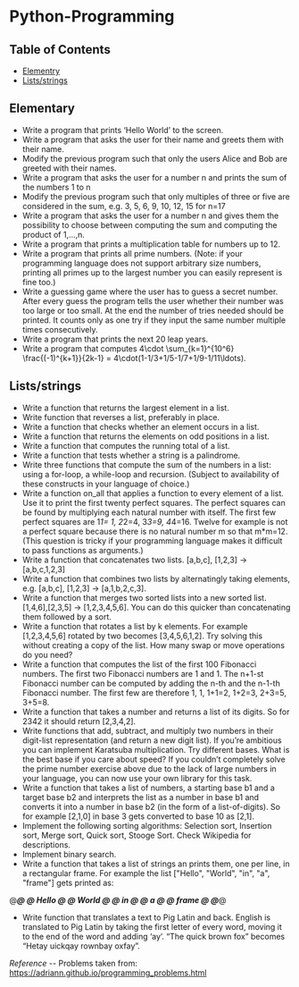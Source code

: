 # Python-Programming

## Table of Contents

- [Elementry](https://github.com/MAD-reasoning/Python-Programming#Elementry)
- [Lists/strings](https://github.com/MAD-reasoning/Python-Programming#Lists/strings)

## Elementary

* Write a program that prints ‘Hello World’ to the screen.
* Write a program that asks the user for their name and greets them with their name.
* Modify the previous program such that only the users Alice and Bob are greeted with their names.
* Write a program that asks the user for a number n and prints the sum of the numbers 1 to n
* Modify the previous program such that only multiples of three or five are considered in the sum, e.g. 3, 5, 6, 9, 10, 12, 15 for n=17
* Write a program that asks the user for a number n and gives them the possibility to choose between computing the sum and computing the product of 1,…,n.
* Write a program that prints a multiplication table for numbers up to 12.
* Write a program that prints all prime numbers. (Note: if your programming language does not support arbitrary size numbers, printing all primes up to the largest number you can easily represent is fine too.)
* Write a guessing game where the user has to guess a secret number. After every guess the program tells the user whether their number was too large or too small. At the end the number of tries needed should be printed. It counts only as one try if they input the same number multiple times consecutively.
* Write a program that prints the next 20 leap years.
* Write a program that computes
4\cdot \sum_{k=1}^{10^6} \frac{(-1)^{k+1}}{2k-1} = 4\cdot(1-1/3+1/5-1/7+1/9-1/11\ldots).


## Lists/strings

* Write a function that returns the largest element in a list.
* Write function that reverses a list, preferably in place.
* Write a function that checks whether an element occurs in a list.
* Write a function that returns the elements on odd positions in a list.
* Write a function that computes the running total of a list.
* Write a function that tests whether a string is a palindrome.
* Write three functions that compute the sum of the numbers in a list: using a for-loop, a while-loop and recursion. (Subject to availability of these constructs in your language of choice.)
* Write a function on_all that applies a function to every element of a list. Use it to print the first twenty perfect squares. The perfect squares can be found by multiplying each natural number with itself. The first few perfect squares are 1*1= 1, 2*2=4, 3*3=9, 4*4=16. Twelve for example is not a perfect square because there is no natural number m so that m*m=12. (This question is tricky if your programming language makes it difficult to pass functions as arguments.)
* Write a function that concatenates two lists. [a,b,c], [1,2,3] → [a,b,c,1,2,3]
* Write a function that combines two lists by alternatingly taking elements, e.g. [a,b,c], [1,2,3] → [a,1,b,2,c,3].
* Write a function that merges two sorted lists into a new sorted list. [1,4,6],[2,3,5] → [1,2,3,4,5,6]. You can do this quicker than concatenating them followed by a sort.
* Write a function that rotates a list by k elements. For example [1,2,3,4,5,6] rotated by two becomes [3,4,5,6,1,2]. Try solving this without creating a copy of the list. How many swap or move operations do you need?
* Write a function that computes the list of the first 100 Fibonacci numbers. The first two Fibonacci numbers are 1 and 1. The n+1-st Fibonacci number can be computed by adding the n-th and the n-1-th Fibonacci number. The first few are therefore 1, 1, 1+1=2, 1+2=3, 2+3=5, 3+5=8.
* Write a function that takes a number and returns a list of its digits. So for 2342 it should return [2,3,4,2].
* Write functions that add, subtract, and multiply two numbers in their digit-list representation (and return a new digit list). If you’re ambitious you can implement Karatsuba multiplication. Try different bases. What is the best base if you care about speed? If you couldn’t completely solve the prime number exercise above due to the lack of large numbers in your language, you can now use your own library for this task.
* Write a function that takes a list of numbers, a starting base b1 and a target base b2 and interprets the list as a number in base b1 and converts it into a number in base b2 (in the form of a list-of-digits). So for example [2,1,0] in base 3 gets converted to base 10 as [2,1].
* Implement the following sorting algorithms: Selection sort, Insertion sort, Merge sort, Quick sort, Stooge Sort. Check Wikipedia for descriptions.
* Implement binary search.
* Write a function that takes a list of strings an prints them, one per line, in a rectangular frame. For example the list ["Hello", "World", "in", "a", "frame"] gets printed as:

 @*******@
 @ Hello @
 @ World @
 @ in    @
 @ a     @
 @ frame @
 @*******@
* Write function that translates a text to Pig Latin and back. English is translated to Pig Latin by taking the first letter of every word, moving it to the end of the word and adding ‘ay’. “The quick brown fox” becomes “Hetay uickqay rownbay oxfay”.


*Reference --*
Problems taken from:
https://adriann.github.io/programming_problems.html
